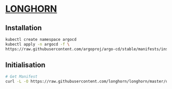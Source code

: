 # [LONGHORN](https://longhorn.io/docs/0.8.0/install/install-with-helm/)

## Installation
```bash
kubectl create namespace argocd
kubectl apply -n argocd -f \
https://raw.githubusercontent.com/argoproj/argo-cd/stable/manifests/install.yaml
```

## Initialisation
```bash
# Get Manifest
curl -L -O https://raw.githubusercontent.com/longhorn/longhorn/master/deploy/longhorn.yaml
```